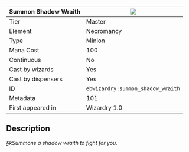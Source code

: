 | Summon Shadow Wraith |![](https://github.com/Electroblob77/Wizardry/blob/1.12.2/src/main/resources/assets/ebwizardry/textures/spells/summon_shadow_wraith.png)|
|---|---|
| Tier | Master |
| Element | Necromancy |
| Type | Minion |
| Mana Cost | 100 |
| Continuous | No |
| Cast by wizards | Yes |
| Cast by dispensers | Yes |
| ID | `ebwizardry:summon_shadow_wraith` |
| Metadata | 101 |
| First appeared in | Wizardry 1.0 |
## Description
_§kSummons a shadow wraith to fight for you._